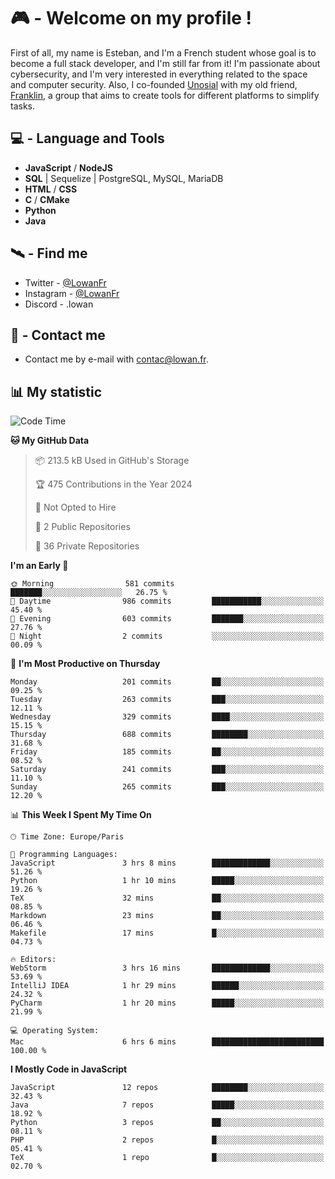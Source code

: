 # 🎮 - Welcome on my profile !
First of all, my name is Esteban, and I'm a French student whose goal is to become a full stack developer, and I'm still far from it!
I'm passionate about cybersecurity, and I'm very interested in everything related to the space and computer security.
Also, I co-founded [Unosial](https://github.com/Unosial) with my old friend, [Franklin](https://github.com/AbaFranklin/), a group that aims to create tools for different platforms to simplify tasks. 



## 💻 - Language and Tools
- **JavaScript** / **NodeJS**
- **SQL** | Sequelize | PostgreSQL, MySQL, MariaDB
- **HTML** / **CSS**
- **C** / **CMake**
- **Python**
- **Java**

## 🛰️ - Find me

 - Twitter - [@LowanFr](https://twitter.com/LowanFr/)
 - Instagram - [@LowanFr](https://instagram.com/LowanFr)
 - Discord -  .lowan
 
## 📡 - Contact me
 - Contact me by e-mail with [contac@lowan.fr](mailto:contact@lowan.fr).

## 📊 My statistic
<!--START_SECTION:waka-->
![Code Time](http://img.shields.io/badge/Code%20Time-1%2C004%20hrs%2022%20mins-blue)

**🐱 My GitHub Data** 

> 📦 213.5 kB Used in GitHub's Storage 
 > 
> 🏆 475 Contributions in the Year 2024
 > 
> 🚫 Not Opted to Hire
 > 
> 📜 2 Public Repositories 
 > 
> 🔑 36 Private Repositories 
 > 
**I'm an Early 🐤** 

```text
🌞 Morning                581 commits         ███████░░░░░░░░░░░░░░░░░░   26.75 % 
🌆 Daytime                986 commits         ███████████░░░░░░░░░░░░░░   45.40 % 
🌃 Evening                603 commits         ███████░░░░░░░░░░░░░░░░░░   27.76 % 
🌙 Night                  2 commits           ░░░░░░░░░░░░░░░░░░░░░░░░░   00.09 % 
```
📅 **I'm Most Productive on Thursday** 

```text
Monday                   201 commits         ██░░░░░░░░░░░░░░░░░░░░░░░   09.25 % 
Tuesday                  263 commits         ███░░░░░░░░░░░░░░░░░░░░░░   12.11 % 
Wednesday                329 commits         ████░░░░░░░░░░░░░░░░░░░░░   15.15 % 
Thursday                 688 commits         ████████░░░░░░░░░░░░░░░░░   31.68 % 
Friday                   185 commits         ██░░░░░░░░░░░░░░░░░░░░░░░   08.52 % 
Saturday                 241 commits         ███░░░░░░░░░░░░░░░░░░░░░░   11.10 % 
Sunday                   265 commits         ███░░░░░░░░░░░░░░░░░░░░░░   12.20 % 
```


📊 **This Week I Spent My Time On** 

```text
🕑︎ Time Zone: Europe/Paris

💬 Programming Languages: 
JavaScript               3 hrs 8 mins        █████████████░░░░░░░░░░░░   51.26 % 
Python                   1 hr 10 mins        █████░░░░░░░░░░░░░░░░░░░░   19.26 % 
TeX                      32 mins             ██░░░░░░░░░░░░░░░░░░░░░░░   08.85 % 
Markdown                 23 mins             ██░░░░░░░░░░░░░░░░░░░░░░░   06.46 % 
Makefile                 17 mins             █░░░░░░░░░░░░░░░░░░░░░░░░   04.73 % 

🔥 Editors: 
WebStorm                 3 hrs 16 mins       █████████████░░░░░░░░░░░░   53.69 % 
IntelliJ IDEA            1 hr 29 mins        ██████░░░░░░░░░░░░░░░░░░░   24.32 % 
PyCharm                  1 hr 20 mins        █████░░░░░░░░░░░░░░░░░░░░   21.99 % 

💻 Operating System: 
Mac                      6 hrs 6 mins        █████████████████████████   100.00 % 
```

**I Mostly Code in JavaScript** 

```text
JavaScript               12 repos            ████████░░░░░░░░░░░░░░░░░   32.43 % 
Java                     7 repos             █████░░░░░░░░░░░░░░░░░░░░   18.92 % 
Python                   3 repos             ██░░░░░░░░░░░░░░░░░░░░░░░   08.11 % 
PHP                      2 repos             █░░░░░░░░░░░░░░░░░░░░░░░░   05.41 % 
TeX                      1 repo              █░░░░░░░░░░░░░░░░░░░░░░░░   02.70 % 
```




<!--END_SECTION:waka-->
